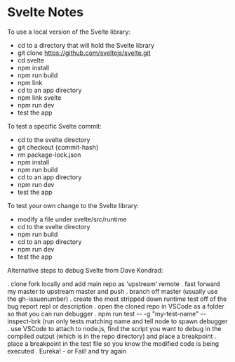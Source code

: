 # Svelte Notes

To use a local version of the Svelte library:

- cd to a directory that will hold the Svelte library
- git clone https://github.com/sveltejs/svelte.git
- cd svelte
- npm install
- npm run build
- npm link
- cd to an app directory
- npm link svelte
- npm run dev
- test the app

To test a specific Svelte commit:
- cd to the svelte directory
- git checkout {commit-hash}
- rm package-lock.json
- npm install
- npm run build
- cd to an app directory
- npm run dev
- test the app

To test your own change to the Svelte library:
- modify a file under svelte/src/runtime
- cd to the svelte directory
- npm run build
- cd to an app directory
- npm run dev
- test the app

Alternative steps to debug Svelte from Dave Kondrad:

. clone fork locally and add main repo as 'upstream' remote
. fast forward my master to upstream master and push
. branch off master (usually use the gh-issuenumber)
. create the most stripped down runtime test off of the bug report repl or description
. open the cloned repo in VSCode as a folder so that you can run debugger
. npm run test -- -g "my-test-name" --inspect-brk (run only tests matching name and tell node to spawn debugger
. use VSCode to attach to node.js, find the script you want to debug in the compiled output (which is in the repo directory) and place a breakpoint
. place a breakpoint in the test file so you know the modified code is being executed
. Eureka! - or Fail! and try again

